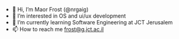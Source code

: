 - 👋 Hi, I’m Maor Frost (@nrgaig)
- 👀 I’m interested in OS and ui/ux development
- 🌱 I’m currently learning Software Engineering at JCT Jerusalem
- 📫 How to reach me frost@g.jct.ac.il 

<!---
nrgaig/nrgaig is a ✨ special ✨ repository because its `README.md` (this file) appears on your GitHub profile.
You can click the Preview link to take a look at your changes.
--->
